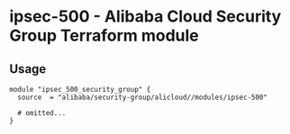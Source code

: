 # ipsec-500 - Alibaba Cloud Security Group Terraform module

## Usage

```hcl
module "ipsec_500_security_group" {
  source  = "alibaba/security-group/alicloud//modules/ipsec-500"

  # omitted...
}
```

<!-- BEGINNING OF PRE-COMMIT-TERRAFORM DOCS HOOK -->
<!-- END OF PRE-COMMIT-TERRAFORM DOCS HOOK -->
